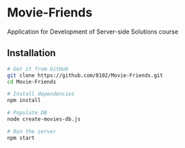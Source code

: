 # Movie-Friends
Application for Development of Server-side Solutions course

## Installation

```bash
# Get it from GitHub
git clone https://github.com/8102/Movie-Friends.git
cd Movie-Friends

# Install dependencies
npm install

# Populate DB
node create-movies-db.js

# Run the server
npm start
```
